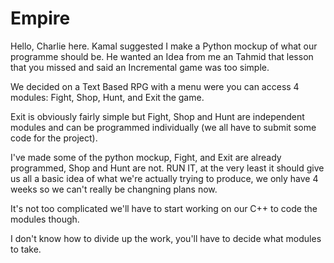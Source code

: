 # Empire

Hello, Charlie here. Kamal suggested I make a Python mockup of what our programme should be. He wanted an Idea from me an Tahmid that lesson that you missed and said an Incremental game was too simple.

We decided on a Text Based RPG with a menu were you can access 4 modules: Fight, Shop, Hunt, and Exit the game.

Exit is obviously fairly simple but Fight, Shop and Hunt are independent modules and can be programmed individually (we all have to submit some code for the project).

I've made some of the python mockup, Fight, and Exit are already programmed, Shop and Hunt are not. RUN IT, at the very least it should give us all a basic idea of what we're actually trying to produce, we only have 4 weeks so we can't really be changning plans now.

It's not too complicated we'll have to start working on our C++ to code the modules though.

I don't know how to divide up the work, you'll have to decide what modules to take.
